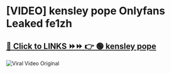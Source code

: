 
 # [VIDEO] kensley pope Onlyfans Leaked fe1zh

## <h2><a href="https://clipsfans.com/kensley_pope&ref=git">🔗 Click to LINKS ⏩⏩ 👉 🟢 kensley pope </a></h2>

<a href="https://clipsfans.com/kensley_pope&ref=git" rel="nofollow" data-target="animated-image.originalLink"><img src="https://i.ibb.co.com/xMMVF88/686577567.gif" alt="Viral Video Original" style="max-width: 100%; display: inline-block;" data-target="animated-image.originalImage"></a>

